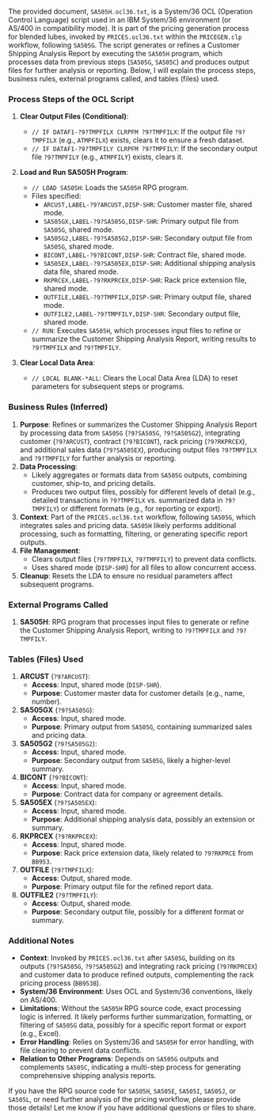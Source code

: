 The provided document, `SA505H.ocl36.txt`, is a System/36 OCL (Operation Control Language) script used in an IBM System/36 environment (or AS/400 in compatibility mode). It is part of the pricing generation process for blended lubes, invoked by `PRICES.ocl36.txt` within the `PRICEGEN.clp` workflow, following `SA505G`. The script generates or refines a Customer Shipping Analysis Report by executing the `SA505H` program, which processes data from previous steps (`SA505G`, `SA505C`) and produces output files for further analysis or reporting. Below, I will explain the process steps, business rules, external programs called, and tables (files) used.

### Process Steps of the OCL Script

1. **Clear Output Files (Conditional)**:
   - `// IF DATAF1-?9?TMPFILX CLRPFM ?9?TMPFILX`: If the output file `?9?TMPFILX` (e.g., `ATMPFILX`) exists, clears it to ensure a fresh dataset.
   - `// IF DATAF1-?9?TMPFILY CLRPFM ?9?TMPFILY`: If the secondary output file `?9?TMPFILY` (e.g., `ATMPFILY`) exists, clears it.

2. **Load and Run SA505H Program**:
   - `// LOAD SA505H`: Loads the `SA505H` RPG program.
   - Files specified:
     - `ARCUST,LABEL-?9?ARCUST,DISP-SHR`: Customer master file, shared mode.
     - `SA505GX,LABEL-?9?SA505G,DISP-SHR`: Primary output file from `SA505G`, shared mode.
     - `SA505G2,LABEL-?9?SA505G2,DISP-SHR`: Secondary output file from `SA505G`, shared mode.
     - `BICONT,LABEL-?9?BICONT,DISP-SHR`: Contract file, shared mode.
     - `SA505EX,LABEL-?9?SA505EX,DISP-SHR`: Additional shipping analysis data file, shared mode.
     - `RKPRCEX,LABEL-?9?RKPRCEX,DISP-SHR`: Rack price extension file, shared mode.
     - `OUTFILE,LABEL-?9?TMPFILX,DISP-SHR`: Primary output file, shared mode.
     - `OUTFILE2,LABEL-?9?TMPFILY,DISP-SHR`: Secondary output file, shared mode.
   - `// RUN`: Executes `SA505H`, which processes input files to refine or summarize the Customer Shipping Analysis Report, writing results to `?9?TMPFILX` and `?9?TMPFILY`.

3. **Clear Local Data Area**:
   - `// LOCAL BLANK-*ALL`: Clears the Local Data Area (LDA) to reset parameters for subsequent steps or programs.

### Business Rules (Inferred)

1. **Purpose**: Refines or summarizes the Customer Shipping Analysis Report by processing data from `SA505G` (`?9?SA505G`, `?9?SA505G2`), integrating customer (`?9?ARCUST`), contract (`?9?BICONT`), rack pricing (`?9?RKPRCEX`), and additional sales data (`?9?SA505EX`), producing output files `?9?TMPFILX` and `?9?TMPFILY` for further analysis or reporting.
2. **Data Processing**:
   - Likely aggregates or formats data from `SA505G` outputs, combining customer, ship-to, and pricing details.
   - Produces two output files, possibly for different levels of detail (e.g., detailed transactions in `?9?TMPFILX` vs. summarized data in `?9?TMPFILY`) or different formats (e.g., for reporting or export).
3. **Context**: Part of the `PRICES.ocl36.txt` workflow, following `SA505G`, which integrates sales and pricing data. `SA505H` likely performs additional processing, such as formatting, filtering, or generating specific report outputs.
4. **File Management**:
   - Clears output files (`?9?TMPFILX`, `?9?TMPFILY`) to prevent data conflicts.
   - Uses shared mode (`DISP-SHR`) for all files to allow concurrent access.
5. **Cleanup**: Resets the LDA to ensure no residual parameters affect subsequent programs.

### External Programs Called

1. **SA505H**: RPG program that processes input files to generate or refine the Customer Shipping Analysis Report, writing to `?9?TMPFILX` and `?9?TMPFILY`.

### Tables (Files) Used

1. **ARCUST** (`?9?ARCUST`):
   - **Access**: Input, shared mode (`DISP-SHR`).
   - **Purpose**: Customer master data for customer details (e.g., name, number).
2. **SA505GX** (`?9?SA505G`):
   - **Access**: Input, shared mode.
   - **Purpose**: Primary output from `SA505G`, containing summarized sales and pricing data.
3. **SA505G2** (`?9?SA505G2`):
   - **Access**: Input, shared mode.
   - **Purpose**: Secondary output from `SA505G`, likely a higher-level summary.
4. **BICONT** (`?9?BICONT`):
   - **Access**: Input, shared mode.
   - **Purpose**: Contract data for company or agreement details.
5. **SA505EX** (`?9?SA505EX`):
   - **Access**: Input, shared mode.
   - **Purpose**: Additional shipping analysis data, possibly an extension or summary.
6. **RKPRCEX** (`?9?RKPRCEX`):
   - **Access**: Input, shared mode.
   - **Purpose**: Rack price extension data, likely related to `?9?RKPRCE` from `BB953`.
7. **OUTFILE** (`?9?TMPFILX`):
   - **Access**: Output, shared mode.
   - **Purpose**: Primary output file for the refined report data.
8. **OUTFILE2** (`?9?TMPFILY`):
   - **Access**: Output, shared mode.
   - **Purpose**: Secondary output file, possibly for a different format or summary.

### Additional Notes

- **Context**: Invoked by `PRICES.ocl36.txt` after `SA505G`, building on its outputs (`?9?SA505G`, `?9?SA505G2`) and integrating rack pricing (`?9?RKPRCEX`) and customer data to produce refined outputs, complementing the rack pricing process (`BB953B`).
- **System/36 Environment**: Uses OCL and System/36 conventions, likely on AS/400.
- **Limitations**: Without the `SA505H` RPG source code, exact processing logic is inferred. It likely performs further summarization, formatting, or filtering of `SA505G` data, possibly for a specific report format or export (e.g., Excel).
- **Error Handling**: Relies on System/36 and `SA505H` for error handling, with file clearing to prevent data conflicts.
- **Relation to Other Programs**: Depends on `SA505G` outputs and complements `SA505C`, indicating a multi-step process for generating comprehensive shipping analysis reports.

If you have the RPG source code for `SA505H`, `SA505E`, `SA505I`, `SA505J`, or `SA505L`, or need further analysis of the pricing workflow, please provide those details! Let me know if you have additional questions or files to share.